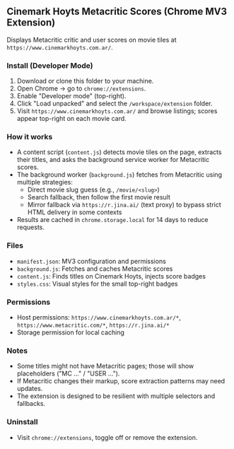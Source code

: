 ## Cinemark Hoyts Metacritic Scores (Chrome MV3 Extension)

Displays Metacritic critic and user scores on movie tiles at `https://www.cinemarkhoyts.com.ar/`.

### Install (Developer Mode)

1. Download or clone this folder to your machine.
2. Open Chrome → go to `chrome://extensions`.
3. Enable "Developer mode" (top-right).
4. Click "Load unpacked" and select the `/workspace/extension` folder.
5. Visit `https://www.cinemarkhoyts.com.ar/` and browse listings; scores appear top-right on each movie card.

### How it works

- A content script (`content.js`) detects movie tiles on the page, extracts their titles, and asks the background service worker for Metacritic scores.
- The background worker (`background.js`) fetches from Metacritic using multiple strategies:
  - Direct movie slug guess (e.g., `/movie/<slug>`)
  - Search fallback, then follow the first movie result
  - Mirror fallback via `https://r.jina.ai/` (text proxy) to bypass strict HTML delivery in some contexts
- Results are cached in `chrome.storage.local` for 14 days to reduce requests.

### Files

- `manifest.json`: MV3 configuration and permissions
- `background.js`: Fetches and caches Metacritic scores
- `content.js`: Finds titles on Cinemark Hoyts, injects score badges
- `styles.css`: Visual styles for the small top-right badges

### Permissions

- Host permissions: `https://www.cinemarkhoyts.com.ar/*`, `https://www.metacritic.com/*`, `https://r.jina.ai/*`
- Storage permission for local caching

### Notes

- Some titles might not have Metacritic pages; those will show placeholders ("MC …" / "USER …").
- If Metacritic changes their markup, score extraction patterns may need updates.
- The extension is designed to be resilient with multiple selectors and fallbacks.

### Uninstall

- Visit `chrome://extensions`, toggle off or remove the extension.


